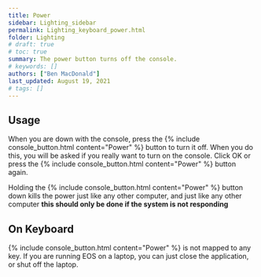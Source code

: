 ```yaml
---
title: Power
sidebar: Lighting_sidebar
permalink: Lighting_keyboard_power.html
folder: Lighting
# draft: true
# toc: true
summary: The power button turns off the console.
# keywords: []
authors: ["Ben MacDonald"]
last_updated: August 19, 2021
# tags: []
---
```


## Usage
When you are down with the console, press the {% include console_button.html content="Power" %} button to turn it off. When you do this, you will be asked if you really want to turn on the console. Click OK or press the {% include console_button.html content="Power" %} button again.

Holding the {% include console_button.html content="Power" %} button down kills the power just like any other computer, and just like any other computer **this should only be done if the system is not responding**

## On Keyboard
{% include console_button.html content="Power" %} is not mapped to any key. If you are running EOS on a laptop, you can just close the application, or shut off the laptop.